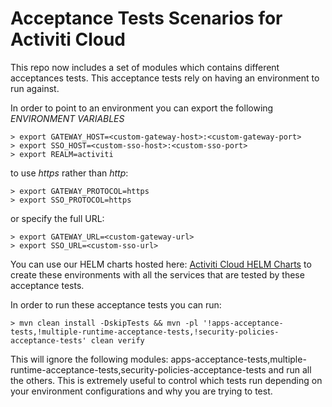 # Acceptance Tests Scenarios for Activiti Cloud

This repo now includes a set of modules which contains different acceptances tests. This acceptance tests rely on having an environment to run against.

In order to point to an environment you can export the following _ENVIRONMENT VARIABLES_

```
> export GATEWAY_HOST=<custom-gateway-host>:<custom-gateway-port>
> export SSO_HOST=<custom-sso-host>:<custom-sso-port>
> export REALM=activiti
```

to use _https_ rather than _http_:

```
> export GATEWAY_PROTOCOL=https
> export SSO_PROTOCOL=https
```

or specify the full URL:

```
> export GATEWAY_URL=<custom-gateway-url>
> export SSO_URL=<custom-sso-url>
```

You can use our HELM charts hosted here: [Activiti Cloud HELM Charts](https://github.com/Activiti/activiti-cloud-charts/tree/master/activiti-cloud-full-example) to create these environments
with all the services that are tested by these acceptance tests.

In order to run these acceptance tests you can run:

```
> mvn clean install -DskipTests && mvn -pl '!apps-acceptance-tests,!multiple-runtime-acceptance-tests,!security-policies-acceptance-tests' clean verify
```

This will ignore the following modules: apps-acceptance-tests,multiple-runtime-acceptance-tests,security-policies-acceptance-tests and run all the others.
This is extremely useful to control which tests run depending on your environment configurations and why you are trying to test.
